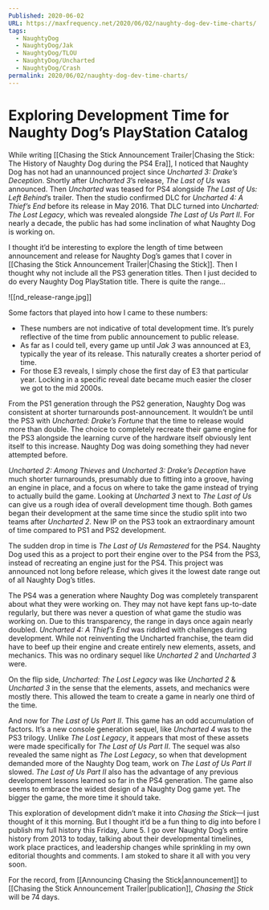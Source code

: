 ```yaml
---
Published: 2020-06-02
URL: https://maxfrequency.net/2020/06/02/naughty-dog-dev-time-charts/
tags:
  - NaughtyDog
  - NaughtyDog/Jak
  - NaughtyDog/TLOU
  - NaughtyDog/Uncharted
  - NaughtyDog/Crash
permalink: 2020/06/02/naughty-dog-dev-time-charts/
---
```

# Exploring Development Time for Naughty Dog’s PlayStation Catalog

While writing [[Chasing the Stick Announcement Trailer|Chasing the Stick: The History of Naughty Dog during the PS4 Era]], I noticed that Naughty Dog has not had an unannounced project since *Uncharted 3: Drake’s Deception*. Shortly after *Uncharted 3*’s release, *The Last of Us* was announced. Then *Uncharted* was teased for PS4 alongside *The Last of Us: Left Behind*’s trailer. Then the studio confirmed DLC for *Uncharted 4: A Thief’s End* before its release in May 2016. That DLC turned into *Uncharted: The Lost Legacy*, which was revealed alongside *The Last of Us Part II*. For nearly a decade, the public has had some inclination of what Naughty Dog is working on.

I thought it’d be interesting to explore the length of time between announcement and release for Naughty Dog’s games that I cover in [[Chasing the Stick Announcement Trailer|Chasing the Stick]]. Then I thought why not include all the PS3 generation titles. Then I just decided to do every Naughty Dog PlayStation title. There is quite the range…

![[nd_release-range.jpg]]

Some factors that played into how I came to these numbers:

- These numbers are not indicative of total development time. It’s purely reflective of the time from public announcement to public release.
- As far as I could tell, every game up until *Jak 3* was announced at E3, typically the year of its release. This naturally creates a shorter period of time.
- For those E3 reveals, I simply chose the first day of E3 that particular year. Locking in a specific reveal date became much easier the closer we got to the mid 2000s.

From the PS1 generation through the PS2 generation, Naughty Dog was consistent at shorter turnarounds post-announcement. It wouldn’t be until the PS3 with *Uncharted: Drake’s Fortune* that the time to release would more than double. The choice to completely recreate their game engine for the PS3 alongside the learning curve of the hardware itself obviously lent itself to this increase. Naughty Dog was doing something they had never attempted before.

*Uncharted 2: Among Thieves* and *Uncharted 3: Drake’s Deception* have much shorter turnarounds, presumably due to fitting into a groove, having an engine in place, and a focus on where to take the game instead of trying to actually build the game. Looking at *Uncharted 3* next to *The Last of Us* can give us a rough idea of overall development time though. Both games began their development at the same time since the studio split into two teams after *Uncharted 2*. New IP on the PS3 took an extraordinary amount of time compared to PS1 and PS2 development.

The sudden drop in time is *The Last of Us Remastered* for the PS4. Naughty Dog used this as a project to port their engine over to the PS4 from the PS3, instead of recreating an engine just for the PS4. This project was announced not long before release, which gives it the lowest date range out of all Naughty Dog’s titles.

The PS4 was a generation where Naughty Dog was completely transparent about what they were working on. They may not have kept fans up-to-date regularly, but there was never a question of what game the studio was working on. Due to this transparency, the range in days once again nearly doubled. *Uncharted 4: A Thief’s End* was riddled with challenges during development. While not reinventing the Uncharted franchise, the team did have to beef up their engine and create entirely new elements, assets, and mechanics. This was no ordinary sequel like *Uncharted 2* and *Uncharted 3* were.

On the flip side, *Uncharted: The Lost Legacy* was like *Uncharted 2* & *Uncharted 3* in the sense that the elements, assets, and mechanics were mostly there. This allowed the team to create a game in nearly one third of the time.

And now for *The Last of Us Part II*. This game has an odd accumulation of factors. It’s a new console generation sequel, like *Uncharted 4* was to the PS3 trilogy. Unlike *The Lost Legacy*, it appears that most of these assets were made specifically for *The Last of Us Part II*. The sequel was also revealed the same night as *The Lost Legacy*, so when that development demanded more of the Naughty Dog team, work on *The Last of Us Part II* slowed. *The Last of Us Part II* also has the advantage of any previous development lessons learned so far in the PS4 generation. The game also seems to embrace the widest design of a Naughty Dog game yet. The bigger the game, the more time it should take.

This exploration of development didn’t make it into *Chasing the Stick*—I just thought of it this morning. But I thought it’d be a fun thing to dig into before I publish my full history this Friday, June 5. I go over Naughty Dog’s entire history from 2013 to today, talking about their developmental timelines, work place practices, and leadership changes while sprinkling in my own editorial thoughts and comments. I am stoked to share it all with you very soon.

For the record, from [[Announcing Chasing the Stick|announcement]] to [[Chasing the Stick Announcement Trailer|publication]], *Chasing the Stick* will be 74 days.